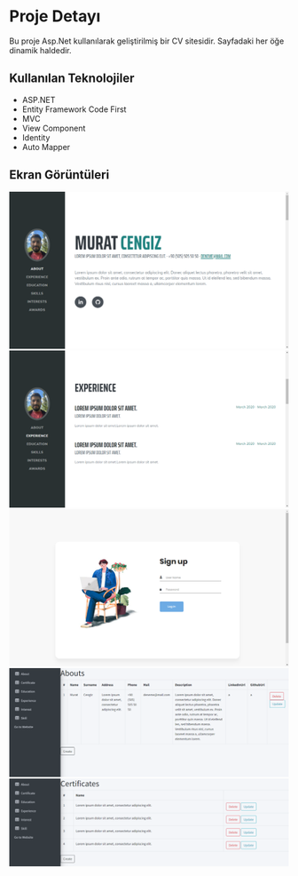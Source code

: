 # Proje Detayı
Bu proje Asp.Net kullanılarak geliştirilmiş bir CV sitesidir. Sayfadaki her öğe dinamik haldedir.
## Kullanılan Teknolojiler
- ASP.NET
- Entity Framework Code First
- MVC
- View Component
- Identity
- Auto Mapper

## Ekran Görüntüleri
![ss](MvcCv/wwwroot/Images/cvFoto/img1.png)
![ss](MvcCv/wwwroot/Images/cvFoto/img2.png)
![ss](MvcCv/wwwroot/Images/cvFoto/img3.png)
![ss](MvcCv/wwwroot/Images/cvFoto/img4.png)
![ss](MvcCv/wwwroot/Images/cvFoto/img5.png)

